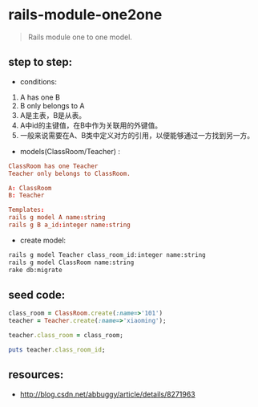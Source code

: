 # rails-module-one2one
> Rails module one to one model.


## step to step:
+ conditions:
1. A has one B
2. B only belongs to A
3. A是主表，B是从表。
4. A中id的主键值，在B中作为关联用的外键值。
5. 一般来说需要在A、B类中定义对方的引用，以便能够通过一方找到另一方。

+ models(ClassRoom/Teacher) :
```conf
ClassRoom has one Teacher
Teacher only belongs to ClassRoom.

A: ClassRoom
B: Teacher 

Templates:
rails g model A name:string
rails g B a_id:integer name:string
```

+ create model:
```bash
rails g model Teacher class_room_id:integer name:string  
rails g model ClassRoom name:string
rake db:migrate
```

## seed code:
```rb
class_room = ClassRoom.create(:name=>'101')  
teacher = Teacher.create(:name=>'xiaoming');

teacher.class_room = class_room;

puts teacher.class_room_id;
```


## resources: 
+ http://blog.csdn.net/abbuggy/article/details/8271963